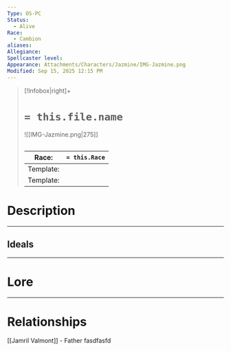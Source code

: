 ```yaml
---
Type: OS-PC
Status:
  - Alive
Race:
  - Cambion
aliases:
Allegiance:
Spellcaster level:
Appearance: Attachments/Characters/Jazmine/IMG-Jazmine.png
Modified: Sep 15, 2025 12:15 PM
---
```

> [!Infobox|right]+
> # `= this.file.name`
> ![[IMG-Jazmine.png|275]]
> ## 
> | Race: |  `= this.Race` |
> | ---- | ---- |
> | Template: |  |
> | Template: |  |
# Description


---

## Ideals
---

# Lore
---



# Relationships
[[Jamril Valmont]] - Father
fasdfasfd
